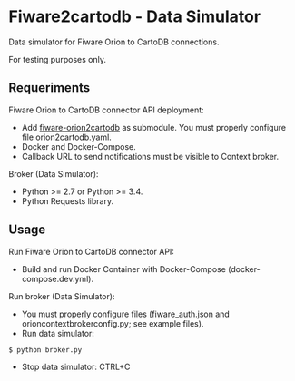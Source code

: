 # Fiware2cartodb - Data Simulator
Data simulator for Fiware Orion to CartoDB connections.

For testing purposes only.

## Requeriments
Fiware Orion to CartoDB connector API deployment:
- Add [fiware-orion2cartodb](https://github.com/GeographicaGS/fiware-orion2cartodb) as submodule. You must properly configure file orion2cartodb.yaml.
- Docker and Docker-Compose.
- Callback URL to send notifications must be visible to Context broker.

Broker (Data Simulator):
- Python >= 2.7 or Python >= 3.4.
- Python Requests library.

## Usage
Run Fiware Orion to CartoDB connector API:
- Build and run Docker Container with Docker-Compose (docker-compose.dev.yml).

Run broker (Data Simulator):
- You must properly configure files (fiware_auth.json and orioncontextbrokerconfig.py; see example files).
- Run data simulator:
```
$ python broker.py
```
- Stop data simulator: CTRL+C
